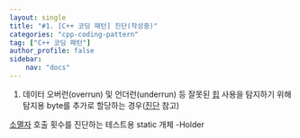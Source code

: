 ```yaml
---
layout: single
title: "#1. [C++ 코딩 패턴] 진단(작성중)"
categories: "cpp-coding-pattern"
tag: ["C++ 코딩 패턴"]
author_profile: false
sidebar: 
    nav: "docs"
---
```


1. 데이터 오버런(overrun) 및 언더런(underrun) 등 잘못된 [힙](https://tango1202.github.io/classic-cpp-guide/classic-cpp-guide-memory-segment/#%ED%9E%99) 사용을 탐지하기 위해 탐지용 byte를 추가로 할당하는 경우([진단](https://tango1202.github.io/cpp-coding-pattern/cpp-coding-pattern-diagnostics/) 참고)


[소멸자](https://tango1202.github.io/classic-cpp-oop/classic-cpp-oop-destructors/) 호출 횟수를 진단하는 테스트용 static 개체 -Holder


